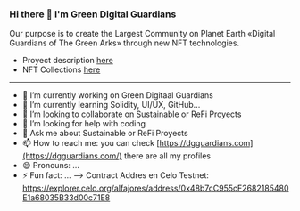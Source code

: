 ### Hi there 👋 I'm Green Digital Guardians
Our purpose is to create the Largest Community on Planet Earth «Digital Guardians of The Green Arks» through new NFT technologies.
- Proyect description [here](https://github.com/dgguardians/DGGuardians/blob/main/Proyect%20Description.md)
- NFT Collections [here](https://github.com/dgguardians/NFTs-Contracts/blob/main/README.md)

-----------------

- 🔭 I’m currently working on Green Digitaal Guardians
- 🌱 I’m currently learning Solidity, UI/UX, GitHub...
- 👯 I’m looking to collaborate on Sustainable or ReFi Proyects 
- 🤔 I’m looking for help with coding
- 💬 Ask me about Sustainable or ReFi Proyects 
- 📫 How to reach me: you can check [https://dgguardians.com](https://dgguardians.com/) there are all my profiles
- 😄 Pronouns: ...
- ⚡ Fun fact: ...
-->
Contract Addres en Celo Testnet: https://explorer.celo.org/alfajores/address/0x48b7cC955cF2682185480E1a68035B33d00c71E8
